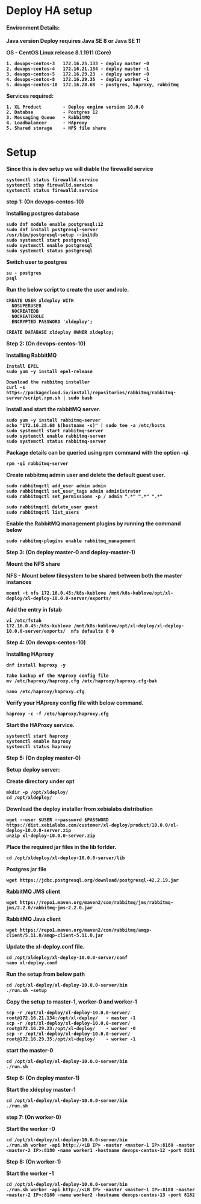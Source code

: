 <h1>Deploy HA setup</h1>

<h4><b>Environment Details:</h4>

Java version
Deploy requires Java SE 8 or Java SE 11

OS - CentOS Linux release 8.1.1911 (Core)
```
1. devops-centos-3   172.16.25.133 - deploy master -0
2. devops-centos-4   172.16.21.134 - deploy master -1
3. devops-centos-5   172.16.29.23  - deploy worker -0
4. devops-centos-8   172.16.29.35  - deploy worker -1
5. devops-centos-10  172.16.28.68  - postgres, haproxy, rabbitmq
```
Services required:

```
1. XL Product        - Deploy engine version 10.0.0
2. Databse           - Postgres 12
3. Messaging Queue   - RabbitMQ  
4. Loadbalancer      - HAproxy
5. Shared storage    - NFS file share
```
<h1> Setup </h1>

Since this is dev setup we will diable the firewalld service
```
systemctl status firewalld.service
systemctl stop firewalld.service
systemctl status firewalld.service
```

<b>step 1: (On devops-centos-10)</b>

Installing postgres database
```
sudo dnf module enable postgresql:12
sudo dnf install postgresql-server
/usr/bin/postgresql-setup --initdb
sudo systemctl start postgresql
sudo systemctl enable postgresql
sudo systemctl status postgresql
```
Switch user to postgres

```
su - postgres
psql
```
Run the below script to create the user and role. 
```
CREATE USER xldeploy WITH
  NOSUPERUSER
  NOCREATEDB
  NOCREATEROLE
  ENCRYPTED PASSWORD 'xldeploy';

CREATE DATABASE xldeploy OWNER xldeploy;
```
<b>Step 2: (On devops-centos-10)

Installing RabbitMQ
```
Install EPEL
sudo yum -y install epel-release 

Download the rabbitmq installer
curl -s https://packagecloud.io/install/repositories/rabbitmq/rabbitmq-server/script.rpm.sh | sudo bash 
 ```
 Install and start the rabbitMQ server.
 ```
sudo yum -y install rabbitmq-server 
echo "172.16.28.68 $(hostname -s)" | sudo tee -a /etc/hosts
sudo systemctl start rabbitmq-server 
sudo systemctl enable rabbitmq-server 
sudo systemctl status rabbitmq-server 
```
Package details can be queried using rpm command with the option -qi
```
rpm -qi rabbitmq-server
```
Create rabbitmq admin user and delete the default guest user.
```
sudo rabbitmqctl add_user admin admin 
sudo rabbitmqctl set_user_tags admin administrator 
sudo rabbitmqctl set_permissions -p / admin ".*" ".*" ".*" 

sudo rabbitmqctl delete_user guest 
sudo rabbitmqctl list_users 
```
Enable the RabbitMQ management plugins by running the command below
```
sudo rabbitmq-plugins enable rabbitmq_management
```
<b> Step 3: (On deploy master-0 and deploy-master-1)

Mount the NFS share

NFS -
Mount below filesystem to be shared between both the master instances
```
mount -t nfs 172.16.0.45:/k8s-kublove /mnt/k8s-kublove/opt/xl-deploy/xl-deploy-10.0.0-server/exports/
```
Add the entry in fstab
```
vi /etc/fstab
172.16.0.45:/k8s-kublove /mnt/k8s-kublove/opt/xl-deploy/xl-deploy-10.0.0-server/exports/  nfs defaults 0 0
```

<b>Step 4: (On devops-centos-10)
  
Installing HAproxy 
```
dnf install haproxy -y

Take backup of the HAproxy config file
mv /etc/haproxy/haproxy.cfg /etc/haproxy/haproxy.cfg-bak

nano /etc/haproxy/haproxy.cfg
```
Verify your HAproxy config file with below command.
```
haproxy -c -f /etc/haproxy/haproxy.cfg
```
Start the HAProxy service.
```
systemctl start haproxy
systemctl enable haproxy
systemctl status haproxy
```

<b>Step 5: (On deploy master-0) 

Setup deploy server:

Create directory under opt
```
mkdir -p /opt/xldeploy/
cd /opt/xldeploy/
```
Download the deploy installer from xebialabs distribution
```
wget --user $USER --password $PASSWORD https://dist.xebialabs.com/customer/xl-deploy/product/10.0.0/xl-deploy-10.0.0-server.zip
unzip xl-deploy-10.0.0-server.zip
```
Place the required jar files in the lib forlder.
```
cd /opt/xldeploy/xl-deploy-10.0.0-server/lib
```
Postgres jar file
```
wget https://jdbc.postgresql.org/download/postgresql-42.2.19.jar
```
RabbitMQ JMS client
```
wget https://repo1.maven.org/maven2/com/rabbitmq/jms/rabbitmq-jms/2.2.0/rabbitmq-jms-2.2.0.jar
```
RabbitMQ Java client
```
wget https://repo1.maven.org/maven2/com/rabbitmq/amqp-client/5.11.0/amqp-client-5.11.0.jar
```
Update the xl-deploy.conf file.
```
cd /opt/xldeploy/xl-deploy-10.0.0-server/conf
nano xl-deploy.conf
```

Run the setup from below path
```
cd /opt/xl-deploy/xl-deploy-10.0.0-server/bin
./run.sh -setup
```
Copy the setup to master-1, worker-0 and worker-1
```
scp -r /opt/xl-deploy/xl-deploy-10.0.0-server/ root@172.16.21.134:/opt/xl-deploy/   - master -1
scp -r /opt/xl-deploy/xl-deploy-10.0.0-server/ root@172.16.29.23:/opt/xl-deploy/    - worker -0
scp -r /opt/xl-deploy/xl-deploy-10.0.0-server/ root@172.16.29.35:/opt/xl-deploy/    - worker -1
```
start the master-0
```
cd /opt/xl-deploy/xl-deploy-10.0.0-server/bin
./run.sh
```

<b>Step 6: (On deploy master-1)

Start the xldeploy master-1
```
cd /opt/xl-deploy/xl-deploy-10.0.0-server/bin
./run.sh
```
<b>step 7: (On worker-0)

Start the worker -0
```
cd /opt/xl-deploy/xl-deploy-10.0.0-server/bin
./run.sh worker -api http://<LB IP> -master <master-1 IP>:8180 -master <master-2 IP>:8180 -name worker1 -hostname devops-centos-12 -port 8181
```
<b>Step 8: (On worker-1)

Start the worker -1  
```
cd /opt/xl-deploy/xl-deploy-10.0.0-server/bin
./run.sh worker -api http://<LB IP> -master <master-1 IP>:8180 -master <master-2 IP>:8180 -name worker2 -hostname devops-centos-13 -port 8182
```

